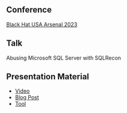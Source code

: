 ## Conference
[Black Hat USA Arsenal 2023](https://www.blackhat.com/us-23/arsenal/schedule/index.html#abusing-microsoft-sql-server-with-sqlrecon-31638)

## Talk
Abusing Microsoft SQL Server with SQLRecon

## Presentation Material
- [Video](https://youtu.be/LsYSePobFWA)
- [Blog Post](https://securityintelligence.com/posts/databases-beware-abusing-microsoft-sql-server-with-sqlrecon)
- [Tool](https://github.com/skahwah/SQLRecon)
